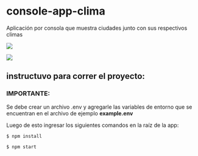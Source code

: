 # console-app-clima
Aplicación por consola que muestra ciudades junto con sus respectivos climas

![](https://res.cloudinary.com/dc3i4vyci/image/upload/v1660092320/tp0j96zfljscqey8lduq.png)

![](https://res.cloudinary.com/dc3i4vyci/image/upload/v1660092491/svtdywujapmbi731epub.png)

## instructuvo para correr el proyecto:

### IMPORTANTE:
Se debe crear un archivo .env  y agregarle las  variables de entorno que se encuentran en el archivo de ejemplo __example.env__

Luego de esto ingresar los siguientes comandos en la raíz de la app:

`$ npm install`

`$ npm start`
